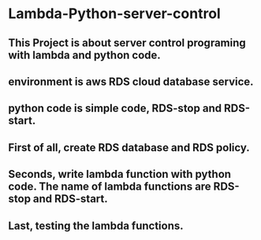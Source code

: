 # Lambda-Python-server-control
## This Project is about server control programing with lambda and python code.
## environment is aws RDS cloud database service.
## python code is simple code, RDS-stop and RDS-start.
## First of all, create RDS database and RDS policy.
## Seconds, write lambda function with python code. The name of lambda functions are RDS-stop and RDS-start.
## Last, testing the lambda functions.
